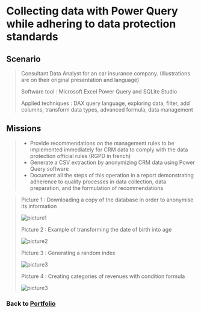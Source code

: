 # Collecting data with Power Query while adhering to data protection standards

## Scenario
 > Consultant Data Analyst for an car insurance company. (Illustrations are on their original presentation and language)
> 
 > Software tool : Microsoft Excel Power Query and SQLite Studio
>
 > Applied techniques : DAX query language, exploring data, filter, add columns, transform data types, advanced formula, data management

## Missions
> * Provide recommendations on the management rules to be implemented immediately for CRM data to comply with the data protection official rules (RGPD in french)
> * Generate a CSV extraction by anonymizing CRM data using Power Query software
> * Document all the steps of this operation in a report demonstrating adherence to quality processes in data collection, data preparation, and the formulation of recommendations

>   Picture 1 : Downloading a copy of the database in order to anonymise its information
> 
>   ![picture1](/Projects/Project_3_folder/images/Image_1.jpg)
> 
>   Picture 2 : Example of transforming the date of birth into age
>
>   ![picture2](/Projects/Project_3_folder/images/Image_2.jpg)
> 
>   Picture 3 : Generating a random index
>
>   ![picture3](/Projects/Project_3_folder/images/Image_3.jpg)
>   
>   Picture 4 : Creating categories of revenues with condition formula
>
>   ![picture3](/Projects/Project_3_folder/images/Image_4.jpg)


### Back to [Portfolio](https://ivancor93.github.io/Portfolio)
